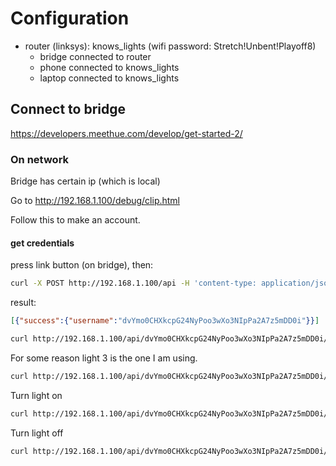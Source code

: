 # Configuration

* router (linksys): knows_lights (wifi password: Stretch!Unbent!Playoff8)
  * bridge connected to router
  * phone connected to knows_lights
  * laptop connected to knows_lights

## Connect to bridge

https://developers.meethue.com/develop/get-started-2/

### On network

Bridge has certain ip (which is local)

Go to http://192.168.1.100/debug/clip.html

Follow this to make an account.

#### get credentials

press link button (on bridge), then:
```sh
curl -X POST http://192.168.1.100/api -H 'content-type: application/json' -d '{"devicetype":"solidAgent#account"}'
```

result: 
```json
[{"success":{"username":"dvYmo0CHXkcpG24NyPoo3wXo3NIpPa2A7z5mDD0i"}}]
```

```sh
curl http://192.168.1.100/api/dvYmo0CHXkcpG24NyPoo3wXo3NIpPa2A7z5mDD0i/lights
```

For some reason light 3 is the one I am using.
```sh
curl http://192.168.1.100/api/dvYmo0CHXkcpG24NyPoo3wXo3NIpPa2A7z5mDD0i/lights/1/state
```

Turn light on
```sh
curl http://192.168.1.100/api/dvYmo0CHXkcpG24NyPoo3wXo3NIpPa2A7z5mDD0i/lights/3/state -X PUT -H 'content-type: application/json' -d '{"on":true}'
```
Turn light off
```sh
curl http://192.168.1.100/api/dvYmo0CHXkcpG24NyPoo3wXo3NIpPa2A7z5mDD0i/lights/3/state -X PUT -H 'content-type: application/json' -d '{"on":false}'
```